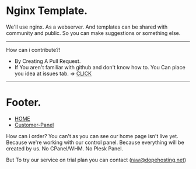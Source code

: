 # Nginx Template.

We'll use nginx. As a webserver. And templates can be shared with community and public. So you can make suggestions or something else.


---

How can i contribute?!

* By Creating A Pull Request.
* If You aren't familiar with github and don't know how to. You Can place you idea at issues tab. => [CLICK](https://github.com/DopeHosting/nginx/issues/new)

---


# Footer.

* [HOME](https://dopehosting.net/)
* [Customer-Panel](https://dopehosting.net/)

How can i order? You can't as you can see our home page isn't live yet. Because we're working with our control panel. Because everything will be created by us. No CPanel/WHM. No Plesk Panel.

But To try our service on trial plan you can contact (raw@dopehosting.net)

